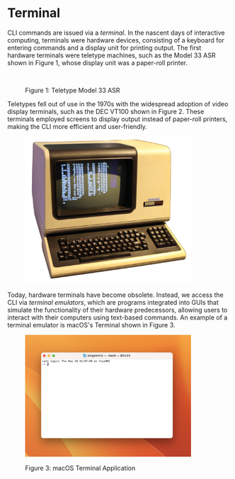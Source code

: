 # Terminal

CLI commands are issued via a _terminal_. In the nascent days of interactive computing, terminals were hardware devices, consisting of a keyboard for entering commands and a display unit for printing output. The first hardware terminals were teletype machines, such as the Model 33 ASR shown in Figure 1, whose display unit was a paper-roll printer.

<figure><img src="https://lh4.googleusercontent.com/Sui_O3OmVfRuG7TS5Ro-pkF7IOJAAbL3Wxb5wHU2xvDIbpFmwGSHkM35HSD2Eic31K5unT9XBYsh63ta-eK33dyWUfQrfJKI48zSJjDUxw2m3LaRKU73PD2WRTUNqETK1FU1RoFPWQSqlph9K8Zoqc4" alt="" width="375"><figcaption><p>Figure 1: Teletype Model 33 ASR</p></figcaption></figure>

Teletypes fell out of use in the 1970s with the widespread adoption of video display terminals, such as the DEC VT100 shown in Figure 2. These terminals employed screens to display output instead of paper-roll printers, making the CLI more efficient and user-friendly.

<figure><img src="../.gitbook/assets/1200px-DEC_VT100_terminal_transparent.png" alt="" width="375"><figcaption></figcaption></figure>

Today, hardware terminals have become obsolete. Instead, we access the CLI via _terminal emulators_, which are programs integrated into GUIs that simulate the functionality of their hardware predecessors, allowing users to interact with their computers using text-based commands. An example of a terminal emulator is macOS's Terminal shown in Figure 3.&#x20;

<figure><img src="../.gitbook/assets/Screenshot 2023-05-19 at 5.46.26 PM.png" alt="" width="375"><figcaption><p>Figure 3: macOS Terminal Application</p></figcaption></figure>

